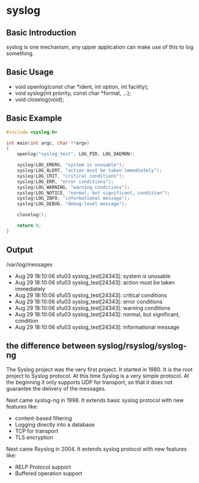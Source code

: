 # syslog

## Basic Introduction
syslog is one mechanism, any upper application can make use of this to log something.

## Basic Usage
- void openlog(const char *ident, int option, int facility);
- void syslog(int priority, const char *format, ...);
- void closelog(void);

## Basic Example
```c
#include <syslog.h>

int main(int argc, char **argv)
{
    openlog("syslog_test", LOG_PID, LOG_DAEMON);

    syslog(LOG_EMERG, "system is unusable");
    syslog(LOG_ALERT, "action must be taken immediately");
    syslog(LOG_CRIT, "critical conditions");
    syslog(LOG_ERR, "error conditions");
    syslog(LOG_WARNING, "warning conditions");
    syslog(LOG_NOTICE, "normal, but significant, condition");
    syslog(LOG_INFO, "informational message");
    syslog(LOG_DEBUG, "debug-level message");

    closelog();

    return 0;
}

```

## Output

/var/log/messages

- Aug 29 18:10:06 sfu03 syslog_test[24343]: system is unusable
- Aug 29 18:10:06 sfu03 syslog_test[24343]: action must be taken immediately
- Aug 29 18:10:06 sfu03 syslog_test[24343]: critical conditions
- Aug 29 18:10:06 sfu03 syslog_test[24343]: error conditions
- Aug 29 18:10:06 sfu03 syslog_test[24343]: warning conditions
- Aug 29 18:10:06 sfu03 syslog_test[24343]: normal, but significant, condition
- Aug 29 18:10:06 sfu03 syslog_test[24343]: informational message

## the difference between syslog/rsyslog/syslog-ng

The Syslog project was the very first project. It started in 1980. It is the root project to Syslog protocol. 
At this time Syslog is a very simple protocol. At the beginning it only supports UDP for transport, so that it does not guarantee the delivery of the messages.

Next came syslog-ng in 1998. It extends basic syslog protocol with new features like:
- content-based filtering
- Logging directly into a database
- TCP for transport
- TLS encryption

Next came Rsyslog in 2004. It extends syslog protocol with new features like:

- RELP Protocol support
- Buffered operation support
